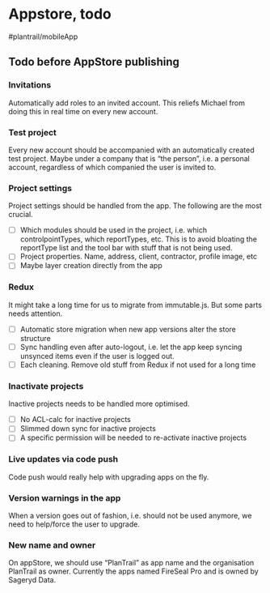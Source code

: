 # Appstore, todo

#plantrail/mobileApp

## Todo before AppStore publishing
### Invitations
Automatically add roles to an invited account. This reliefs Michael from doing this in real time on every new account.

### Test project
Every new account should be accompanied with an automatically created test project. Maybe under a company that is “the person”, i.e. a personal account, regardless of which companied the user is invited to.

### Project settings
Project settings should be handled from the app. The following are the most crucial.

- [ ] Which modules should be used in the project, i.e. which controlpointTypes, which reportTypes, etc. This is to avoid bloating the reportType list and the tool bar with stuff that is not being used.
- [ ] Project properties. Name, address, client, contractor, profile image, etc
- [ ] Maybe layer creation directly from the app

### Redux
It might take a long time for us to migrate from immutable.js. But some parts needs attention.

- [ ] Automatic store migration when new app versions alter the store structure
- [ ] Sync handling even after auto-logout, i.e. let the app keep syncing unsynced items even if the user is logged out.
- [ ] Each cleaning. Remove old stuff from Redux if not used for a long time

### Inactivate projects
Inactive projects needs to be handled more optimised.
- [ ] No ACL-calc for inactive projects
- [ ] Slimmed down sync for inactive projects
- [ ] A specific permission will be needed to re-activate inactive projects

### Live updates via code push
Code push would really help with upgrading apps on the fly.

### Version warnings in the app
When a version goes out of fashion, i.e. should not be used anymore, we need to help/force the user to upgrade.

### New name and owner
On appStore, we should use “PlanTrail” as app name and the organisation PlanTrail as owner. Currently the apps named FireSeal Pro and is owned by Sageryd Data.

